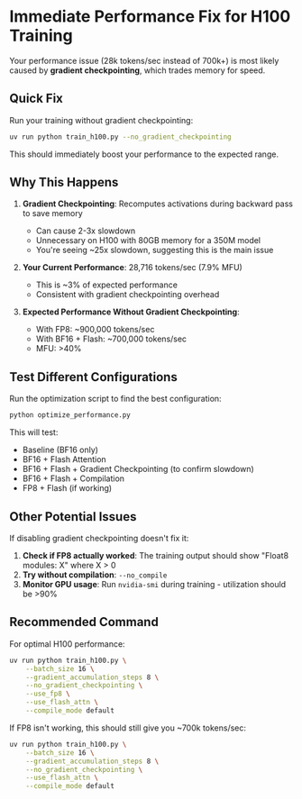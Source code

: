 # Immediate Performance Fix for H100 Training

Your performance issue (28k tokens/sec instead of 700k+) is most likely caused by **gradient checkpointing**, which trades memory for speed.

## Quick Fix

Run your training without gradient checkpointing:

```bash
uv run python train_h100.py --no_gradient_checkpointing
```

This should immediately boost your performance to the expected range.

## Why This Happens

1. **Gradient Checkpointing**: Recomputes activations during backward pass to save memory
   - Can cause 2-3x slowdown
   - Unnecessary on H100 with 80GB memory for a 350M model
   - You're seeing ~25x slowdown, suggesting this is the main issue

2. **Your Current Performance**: 28,716 tokens/sec (7.9% MFU)
   - This is ~3% of expected performance
   - Consistent with gradient checkpointing overhead

3. **Expected Performance Without Gradient Checkpointing**:
   - With FP8: ~900,000 tokens/sec
   - With BF16 + Flash: ~700,000 tokens/sec
   - MFU: >40%

## Test Different Configurations

Run the optimization script to find the best configuration:

```bash
python optimize_performance.py
```

This will test:
- Baseline (BF16 only)
- BF16 + Flash Attention
- BF16 + Flash + Gradient Checkpointing (to confirm slowdown)
- BF16 + Flash + Compilation
- FP8 + Flash (if working)

## Other Potential Issues

If disabling gradient checkpointing doesn't fix it:

1. **Check if FP8 actually worked**: The training output should show "Float8 modules: X" where X > 0
2. **Try without compilation**: `--no_compile`
3. **Monitor GPU usage**: Run `nvidia-smi` during training - utilization should be >90%

## Recommended Command

For optimal H100 performance:

```bash
uv run python train_h100.py \
    --batch_size 16 \
    --gradient_accumulation_steps 8 \
    --no_gradient_checkpointing \
    --use_fp8 \
    --use_flash_attn \
    --compile_mode default
```

If FP8 isn't working, this should still give you ~700k tokens/sec:

```bash
uv run python train_h100.py \
    --batch_size 16 \
    --gradient_accumulation_steps 8 \
    --no_gradient_checkpointing \
    --use_flash_attn \
    --compile_mode default
```